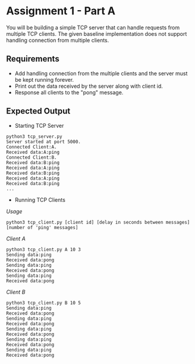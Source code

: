 # Assignment 1 - Part A

You will be building a simple TCP server that can handle requests from multiple TCP clients. The given baseline implementation does not support handling connection from multiple clients.

## Requirements

* Add handling connection from the multiple clients and the server must be kept running forever.
* Print out the data received by the server along with client id.
* Response all clients to the "pong" message.

## Expected Output

* Starting TCP Server

```
python3 tcp_server.py
Server started at port 5000.
Connected Client:A.
Received data:A:ping
Connected Client:B.
Received data:B:ping
Received data:A:ping
Received data:B:ping
Received data:A:ping
Received data:B:ping
...
```

* Running TCP Clients

_Usage_

```
python3 tcp_client.py [client id] [delay in seconds between messages] [number of 'ping' messages]
```

_Client A_

```
python3 tcp_client.py A 10 3
Sending data:ping
Received data:pong
Sending data:ping
Received data:pong
Sending data:ping
Received data:pong
```

_Client B_

```
python3 tcp_client.py B 10 5
Sending data:ping
Received data:pong
Sending data:ping
Received data:pong
Sending data:ping
Received data:pong
Sending data:ping
Received data:pong
Sending data:ping
Received data:pong
```
